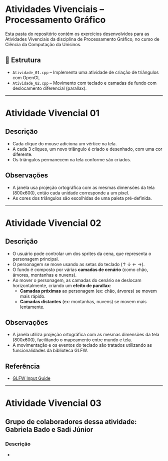 # Atividades Vivenciais – Processamento Gráfico

Esta pasta do repositório contém os exercícios desenvolvidos para as Atividades Vivenciais da disciplina de Processamento Gráfico, no curso de Ciência da Computação da Unisinos.

## 📁 Estrutura

- `Atividade_01.cpp` – Implementa uma atividade de criação de triângulos com OpenGL
- `Atividade_02.cpp` – Movimento com teclado e camadas de fundo com deslocamento diferencial (parallax).

______________________________________________


# Atividade Vivencial 01

## Descrição

- Cada clique do mouse adiciona um vértice na tela.
- A cada 3 cliques, um novo triângulo é criado e desenhado, com uma cor diferente.
- Os triângulos permanecem na tela conforme são criados.

## Observações

- A janela usa projeção ortográfica com as mesmas dimensões da tela (800x600), então cada unidade corresponde a um pixel.
- As cores dos triângulos são escolhidas de uma paleta pré-definida.

______________________________________________


# Atividade Vivencial 02

## Descrição

- O usuário pode controlar um dos sprites da cena, que representa o personagem principal.
- O personagem se move usando as setas do teclado (↑ ↓ ← →).
- O fundo é composto por várias **camadas de cenário** (como chão, árvores, montanhas e nuvens).
- Ao mover o personagem, as camadas do cenário se deslocam horizontalmente, criando um **efeito de parallax**:
  - **Camadas próximas** ao personagem (ex: chão, árvores) se movem mais rápido.
  - **Camadas distantes** (ex: montanhas, nuvens) se movem mais lentamente.

## Observações

- A janela utiliza projeção ortográfica com as mesmas dimensões da tela (800x600), facilitando o mapeamento entre mundo e tela.
- A movimentação e os eventos do teclado são tratados utilizando as funcionalidades da biblioteca GLFW.

## Referência

- [GLFW Input Guide](https://www.glfw.org/docs/latest/input_guide.html)

______________________________________________


# Atividade Vivencial 03

## Grupo de colaboradores dessa atividade: Gabriela Bado e Sadi Júnior

### Descrição

- 

